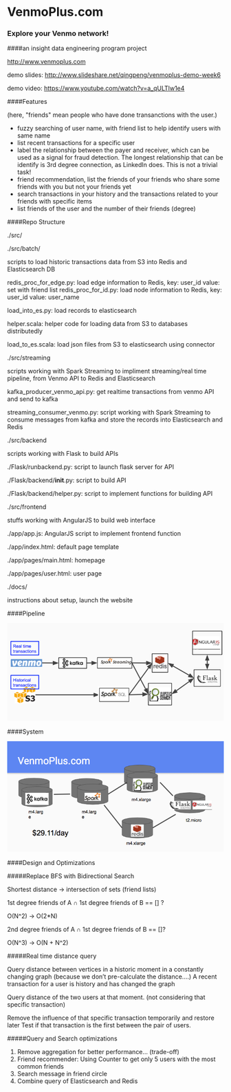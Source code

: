 # VenmoPlus.com
### Explore your Venmo network! 
####an insight data engineering program project

http://www.venmoplus.com

demo slides: http://www.slideshare.net/qingpeng/venmoplus-demo-week6

demo video: https://www.youtube.com/watch?v=a_qULTlw1e4



####Features

(here, "friends" mean people who have done transanctions with the user.)
* fuzzy searching of user name, with friend list to help identify users with same name
* list recent transactions for a specific user
* label the relationship between the payer and receiver, which can be used as a signal for fraud detection. The longest relationship that can be identify is 3rd degree connection, as LinkedIn does. This is not a trivial task!
* friend recommendation, list the friends of your friends who share some friends with you but not your friends yet
* search transactions in your history and the transactions related to your friends with specific items
* list friends of the user and the number of their friends (degree)

####Repo Structure

./src/

./src/batch/ 

scripts to load historic transactions data from S3 into Redis and Elasticsearch DB

redis_proc_for_edge.py: load edge information to Redis, key: user_id value: set with friend list 
redis_proc_for_id.py: load node information to Redis, key: user_id value: user_name

load_into_es.py: load records to elasticsearch

helper.scala: helper code for loading data from S3 to databases distributedly 

load_to_es.scala: load json files from S3 to elasticsearch using connector

./src/streaming 

scripts working with Spark Streaming to impliment streaming/real time pipeline, from Venmo API to Redis and Elasticsearch

kafka_producer_venmo_api.py: get realtime transactions from venmo API and send to kafka

streaming_consumer_venmo.py: script working with Spark Streaming to consume messages from kafka and store the records into Elasticsearch and Redis

./src/backend 

scripts working with Flask to build APIs

./Flask/runbackend.py: script to launch flask server for API

./Flask/backend/__init__.py: script to build API

./Flask/backend/helper.py: script to implement functions for building API


./src/frontend 

stuffs working with AngularJS to build web interface

./app/app.js: AngularJS script to implement frontend function

./app/index.html: default page template

./app/pages/main.html: homepage

./app/pages/user.html: user page



./docs/    

instructions about setup, launch the website


####Pipeline

![alt text](https://raw.githubusercontent.com/qingpeng/VenmoPlus/master/docs/pipeline.png "Pipeline")

####System

![alt text](https://raw.githubusercontent.com/qingpeng/VenmoPlus/master/docs/system.png "System")


####Design and Optimizations

#####Replace BFS with Bidirectional Search  

Shortest distance -> intersection of sets (friend lists)

1st degree friends of A ∩ 1st degree friends of B == [] ?

O(N^2) -> O(2*N)

2nd degree friends of A ∩ 1st degree friends of B == []?

 O(N^3) -> O(N + N^2)
 
#####Real time distance query

Query distance between vertices in a historic moment in a constantly changing graph (because we don’t pre-calculate the distance….)
A recent transaction for a user is history and has changed the graph

Query distance of the two users at that moment. (not considering that specific transaction)

Remove the influence of that specific transaction temporarily and restore later
Test if that transaction is the first between the pair of users.

#####Query and Search optimizations

1. Remove aggregation for better performance… (trade-off)
2. Friend recommender: Using Counter to get only 5 users with the most common friends
3. Search message in friend circle
4. Combine query of Elasticsearch and Redis


